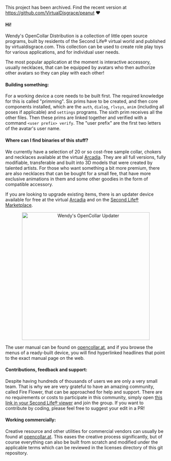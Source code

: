 This project has been archived. Find the recent version at https://github.com/VirtualDisgrace/peanut ♥

#### Hi!

Wendy's OpenCollar Distribution is a collection of little open source programs, built by residents of the Second Life® virtual world and published by virtualdisgrace.com. This collection can be used to create role play toys for various applications, and for individual user needs.

The most popular application at the moment is interactive accessory, usually necklaces, that can be equipped by avatars who then authorize other avatars so they can play with each other!

#### Building something:

For a working device a core needs to be built first. The required knowledge for this is called "primming". Six prims have to be created, and then core components installed, which are the ``auth``, ``dialog``, ``rlvsys``, ``anim`` (including all poses if applicable) and ``settings`` programs. The sixth prim receives all the other files. Then these prims are linked together and verified with a command ``<user prefix> verify``. The "user prefix" are the first two letters of the avatar's user name.

#### Where can I find binaries of this stuff?

We currently have a selection of 20 or so cost-free sample collar, chokers and necklaces available at the virtual [Arcadia](http://maps.secondlife.com/secondlife/Arcadia/31/226/2224). They are all full versions, fully modifiable, transferable and built into 3D models that were created by talented artists. For those who want something a bit more premium, there are also necklaces that can be bought for a small fee, that have more exclusive animations in them and some other goodies in the form of compatible accessory.

If you are looking to upgrade existing items, there is an updater device available for free at the virtual [Arcadia](http://maps.secondlife.com/secondlife/Arcadia/31/226/2224) and on the [Second Life® Marketplace](https://marketplace.secondlife.com/p/Wendys-OpenCollar-Updater/6620453).

<p align="center">
  <img src="https://www.opencollar.at/uploads/2/2/1/6/22167132/wendys-opencollar-updater-2018_orig.jpg" width="400" height="400" alt="Wendy's OpenCollar Updater" title="Copyright © 2018 Wendy Starfall">
</p>

The user manual can be found on [opencollar.at](https://www.opencollar.at), and if you browse the menus of a ready-built device, you will find hyperlinked headlines that point to the exact manual page on the web.

#### Contributions, feedback and support:

Despite having hundreds of thousands of users we are only a very small team. That is why we are very grateful to have an amazing community, called Fire Flower, that can be approached for help and support. There are no requirements or costs to participate in this community, simply open [this link in your Second Life® viewer](http://world.secondlife.com/group/c6ec9518-35c8-dfc1-1605-b30f03d59c4d) and join the group. If you want to contribute by coding, please feel free to suggest your edit in a PR!

#### Working commercially:

Creative resource and other utilities for commercial vendors can usually be found at [opencollar.at](https://www.opencollar.at). This eases the creative process significantly, but of course everything can also be built from scratch and modified under the applicable terms which can be reviewed in the licenses directory of this git repository.
